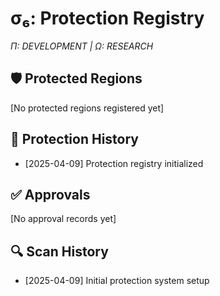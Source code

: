 # σ₆: Protection Registry

*Π: DEVELOPMENT | Ω: RESEARCH*

## 🛡️ Protected Regions

[No protected regions registered yet]

## 📜 Protection History

- [2025-04-09] Protection registry initialized

## ✅ Approvals

[No approval records yet]

## 🔍 Scan History

- [2025-04-09] Initial protection system setup
